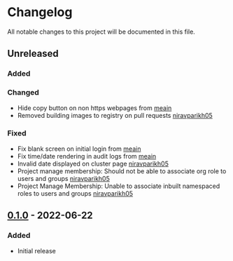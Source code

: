 # Changelog

All notable changes to this project will be documented in this file.

## Unreleased
### Added
### Changed
- Hide copy button on non https webpages from [meain](https://github.com/meain)
- Removed building images to registry on pull requests [niravparikh05](https://github.com/niravparikh05)
### Fixed
- Fix blank screen on initial login from [meain](https://github.com/meain)
- Fix time/date rendering in audit logs from [meain](https://github.com/meain)
- Invalid date displayed on cluster page [niravparikh05](https://github.com/niravparikh05)
- Project manage membership: Should not be able to associate org role to users and groups [niravparikh05](https://github.com/niravparikh05)
- Project Manage Membership: Unable to associate inbuilt namespaced roles to users and groups [niravparikh05](https://github.com/niravparikh05)

## [0.1.0] - 2022-06-22
### Added
- Initial release

[Unreleased]: https://github.com/paralus/dashboard/compare/v0.1.0...HEAD
[0.1.0]: https://github.com/paralus/dashboard/releases/tag/v0.1.0
